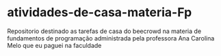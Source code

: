 # atividades-de-casa-materia-Fp
Repositorio destinado as tarefas de casa do beecrowd na materia de fundamentos de programação administrada pela professora Ana Carolina Melo que eu paguei na faculdade
